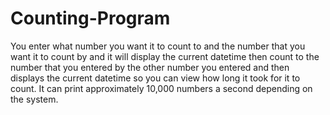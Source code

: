 # Counting-Program
You enter what number you want it to count to and the number that you want it to count by and it will display the current datetime then count to the number that you entered by the other number you entered and then displays the current datetime so you can view how long it took for it to count. It can print approximately 10,000 numbers a second depending on the system.
